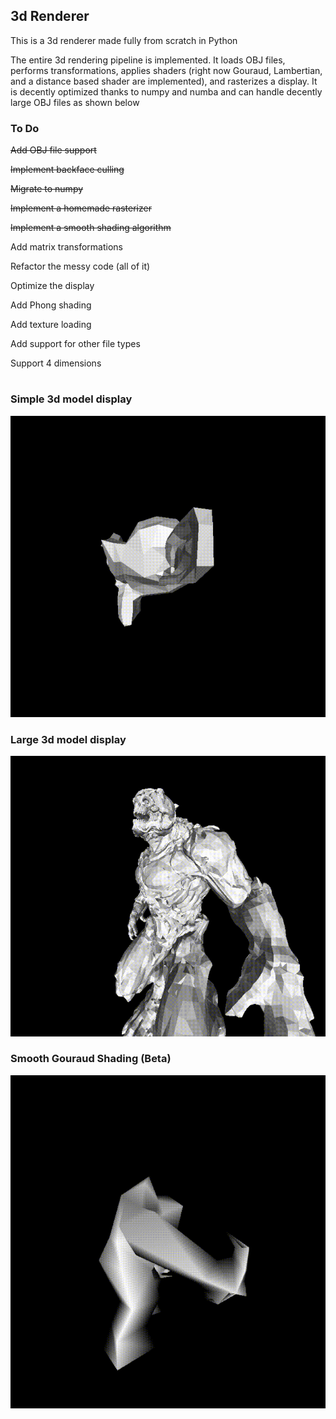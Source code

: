 ## 3d Renderer ##
This is a 3d renderer made fully from scratch in Python

The entire 3d rendering pipeline is implemented. It loads OBJ files, performs transformations, applies shaders (right now Gouraud, Lambertian, and a distance based shader are implemented), and rasterizes a display. It is decently optimized thanks to numpy and numba and can handle decently large OBJ files as shown below

### To Do ###

~~Add OBJ file support~~

~~Implement backface culling~~

~~Migrate to numpy~~

~~Implement a homemade rasterizer~~

~~Implement a smooth shading algorithm~~

Add matrix transformations

Refactor the messy code (all of it)

Optimize the display

Add Phong shading

Add texture loading

Add support for other file types

Support 4 dimensions
# #
### Simple 3d model display ###
![](https://github.com/hdsjejgh/3dRenderer/blob/136cd10758a078b865bb4f9022f190069a261a52/media/mokey.gif)
### Large 3d model display ###
![](https://github.com/hdsjejgh/3dRenderer/blob/136cd10758a078b865bb4f9022f190069a261a52/media/hekewjigwke.gif)
### Smooth Gouraud Shading (Beta) ###
![](https://github.com/hdsjejgh/3dRenderer/blob/136cd10758a078b865bb4f9022f190069a261a52/media/gourd.gif)
